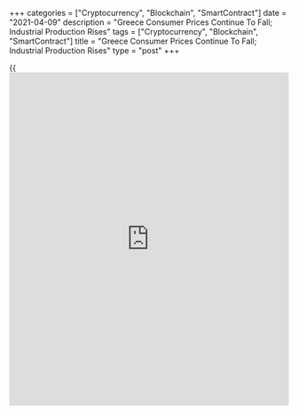 +++
categories = ["Cryptocurrency", "Blockchain", "SmartContract"]
date = "2021-04-09"
description = "Greece Consumer Prices Continue To Fall; Industrial Production Rises"
tags = ["Cryptocurrency", "Blockchain", "SmartContract"]
title = "Greece Consumer Prices Continue To Fall; Industrial Production Rises"
type = "post"
+++

{{<iframe id="large-banner" src="https://www.bounty.group/#slide=9.0" width="100%" height="600" scrolling="no" style="border: 0px solid rgb(216, 221, 230); border-radius: 3px;">}}

Greece's consumer prices continued to decline in March, data from the
Hellenic Statistical Authority showed on Friday.

Industrial production increased in March, separate report from the
statistical office revealed.

The consumer price index fell 1.6 percent year-on-year in March,
following a 1.3 percent decline in February.

Prices for housing declined 1.4 percent annually in March. Prices of
transport decreased 1.2 percent and those of food and non-alcoholic
beverages fell 0.6 percent.

On a monthly basis, consumer prices rose 1.2 percent in March, after a
0.2 percent growth in the prior month.

The EU measure of harmonized index of consumer prices, or HICP, fell 2.0
percent annually in March, following a 1.9 percent decline in the
preceding month.

On a monthly basis, the HICP rose 1.0 percent in March, following a 0.2
percent increase in the prior month.

Separate data from the statistical office showed that the industrial
production grew 4.4 percent annually in February, following a 3.5
percent gain in January.

On a month-on-month basis, industrial production gained 2.5 percent in
February, after a 2.9 percent decline in the prior month.

For comments and feedback [contact](https://www.playgroundfx.com/contact/): editorial@rtt[news](https://www.letsplayfx.com/blog/forex-news-website/).com

[Economic News][1]

 **What parts of the world are seeing the best (and worst) economic
performances lately? Click[here][2] to check out our [Econ Scorecard][2]
and find out! See up-to-the-moment [ranking](https://www.playgroundfx.com/blog/crypto-exchange-ranking/)s for the best and worst
performers in [GDP][3], [unemployment rate][4], [inflation][5] and much
more.**

   1. www.rtt[news](https://www.letsplayfx.com/blog/forex-news-website/).com/Content/EconomicNews.aspx
   2. www.rtt[news](https://www.letsplayfx.com/blog/forex-news-website/).com/economic-scorecard/world-rank/unemployment-rate/highest-performance.aspx
   3. www.rtt[news](https://www.letsplayfx.com/blog/forex-news-website/).com/economic-scorecard/world-rank/GDP/highest-performance.aspx
   4. www.rtt[news](https://www.letsplayfx.com/blog/forex-news-website/).com/economic-scorecard/world-rank/unemployment-rate/lowest-performance.aspx
   5. www.rtt[news](https://www.letsplayfx.com/blog/forex-news-website/).com/economic-scorecard/world-rank/CPI/highest-performance.aspx